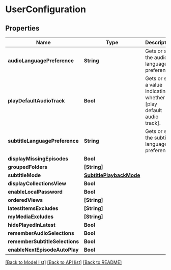 # UserConfiguration

## Properties
Name | Type | Description | Notes
------------ | ------------- | ------------- | -------------
**audioLanguagePreference** | **String** | Gets or sets the audio language preference. | [optional] 
**playDefaultAudioTrack** | **Bool** | Gets or sets a value indicating whether [play default audio track]. | [optional] 
**subtitleLanguagePreference** | **String** | Gets or sets the subtitle language preference. | [optional] 
**displayMissingEpisodes** | **Bool** |  | [optional] 
**groupedFolders** | **[String]** |  | [optional] 
**subtitleMode** | [**SubtitlePlaybackMode**](SubtitlePlaybackMode.md) |  | [optional] 
**displayCollectionsView** | **Bool** |  | [optional] 
**enableLocalPassword** | **Bool** |  | [optional] 
**orderedViews** | **[String]** |  | [optional] 
**latestItemsExcludes** | **[String]** |  | [optional] 
**myMediaExcludes** | **[String]** |  | [optional] 
**hidePlayedInLatest** | **Bool** |  | [optional] 
**rememberAudioSelections** | **Bool** |  | [optional] 
**rememberSubtitleSelections** | **Bool** |  | [optional] 
**enableNextEpisodeAutoPlay** | **Bool** |  | [optional] 

[[Back to Model list]](../README.md#documentation-for-models) [[Back to API list]](../README.md#documentation-for-api-endpoints) [[Back to README]](../README.md)



